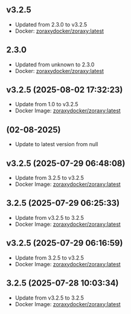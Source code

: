 ## v3.2.5
- Updated from 2.3.0 to v3.2.5
- Docker: [zoraxydocker/zoraxy:latest](https://hub.docker.com/r/zoraxydocker/zoraxy/tags)

## 2.3.0
- Updated from unknown to 2.3.0
- Docker: [zoraxydocker/zoraxy:latest](zoraxydocker/pkgs/container/zoraxy:latest/tags)

## v3.2.5 (2025-08-02 17:32:23)
- Update from 1.0 to v3.2.5
- Docker Image: [zoraxydocker/zoraxy:latest](https://hub.docker.com/r/zoraxydocker/zoraxy)


##  (02-08-2025)
- Update to latest version from null
## v3.2.5 (2025-07-29 06:48:08)
- Update from 3.2.5 to v3.2.5
- Docker Image: [zoraxydocker/zoraxy:latest](https://hub.docker.com/r/zoraxydocker/zoraxy)

## 3.2.5 (2025-07-29 06:25:33)
- Update from v3.2.5 to 3.2.5
- Docker Image: [zoraxydocker/zoraxy:latest](https://hub.docker.com/r/zoraxydocker/zoraxy)

## v3.2.5 (2025-07-29 06:16:59)
- Update from 3.2.5 to v3.2.5
- Docker Image: [zoraxydocker/zoraxy:latest](https://hub.docker.com/r/zoraxydocker/zoraxy)

## 3.2.5 (2025-07-28 10:03:34)
- Update from v3.2.5 to 3.2.5
- Docker Image: [zoraxydocker/zoraxy:latest](https://hub.docker.com/r/zoraxydocker/zoraxy)